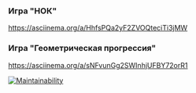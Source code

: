### Игра "НОК"
https://asciinema.org/a/HhfsPQa2yF2ZVOQteciTi3jMW
### Игра "Геометрическая прогрессия"
https://asciinema.org/a/sNFvunGg2SWInhjUFBY72orR1

[![Maintainability](https://api.codeclimate.com/v1/badges/fbcad2286e9fccc1b28b/maintainability)](https://codeclimate.com/github/m2203287/CodeClimat/maintainability)
